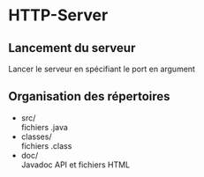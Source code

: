 # HTTP-Server

## Lancement du serveur
Lancer le serveur en spécifiant le port en argument

## Organisation des répertoires
* src/  
fichiers .java
* classes/  
fichiers .class
* doc/  
Javadoc API et fichiers HTML
